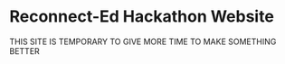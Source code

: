 # Reconnect-Ed Hackathon Website

THIS SITE IS TEMPORARY TO GIVE MORE TIME TO MAKE SOMETHING BETTER

